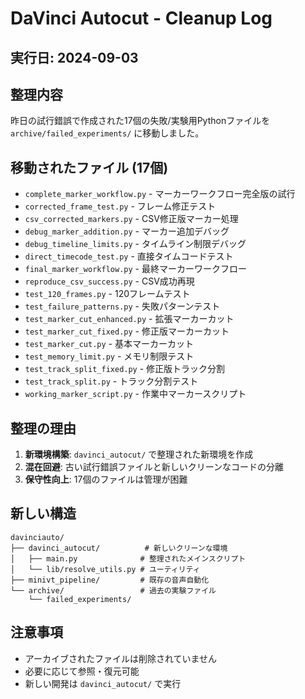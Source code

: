 # DaVinci Autocut - Cleanup Log

## 実行日: 2024-09-03

## 整理内容
昨日の試行錯誤で作成された17個の失敗/実験用Pythonファイルを `archive/failed_experiments/` に移動しました。

## 移動されたファイル (17個)
- `complete_marker_workflow.py` - マーカーワークフロー完全版の試行
- `corrected_frame_test.py` - フレーム修正テスト
- `csv_corrected_markers.py` - CSV修正版マーカー処理
- `debug_marker_addition.py` - マーカー追加デバッグ
- `debug_timeline_limits.py` - タイムライン制限デバッグ
- `direct_timecode_test.py` - 直接タイムコードテスト
- `final_marker_workflow.py` - 最終マーカーワークフロー
- `reproduce_csv_success.py` - CSV成功再現
- `test_120_frames.py` - 120フレームテスト
- `test_failure_patterns.py` - 失敗パターンテスト
- `test_marker_cut_enhanced.py` - 拡張マーカーカット
- `test_marker_cut_fixed.py` - 修正版マーカーカット
- `test_marker_cut.py` - 基本マーカーカット
- `test_memory_limit.py` - メモリ制限テスト
- `test_track_split_fixed.py` - 修正版トラック分割
- `test_track_split.py` - トラック分割テスト
- `working_marker_script.py` - 作業中マーカースクリプト

## 整理の理由
1. **新環境構築**: `davinci_autocut/` で整理された新環境を作成
2. **混在回避**: 古い試行錯誤ファイルと新しいクリーンなコードの分離
3. **保守性向上**: 17個のファイルは管理が困難

## 新しい構造
```
davinciauto/
├── davinci_autocut/          # 新しいクリーンな環境
│   ├── main.py              # 整理されたメインスクリプト
│   └── lib/resolve_utils.py # ユーティリティ
├── minivt_pipeline/         # 既存の音声自動化
└── archive/                 # 過去の実験ファイル
    └── failed_experiments/
```

## 注意事項
- アーカイブされたファイルは削除されていません
- 必要に応じて参照・復元可能
- 新しい開発は `davinci_autocut/` で実行